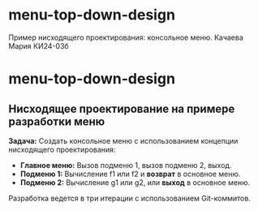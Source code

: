 # menu-top-down-design
Пример нисходящего проектирования: консольное меню. Качаева Мария КИ24-03б
# menu-top-down-design

## Нисходящее проектирование на примере разработки меню

**Задача:**
Создать консольное меню с использованием концепции нисходящего проектирования:

- **Главное меню:** Вызов подменю 1, вызов подменю 2, выход.
- **Подменю 1:** Вычисление f1 или f2 и **возврат** в основное меню.
- **Подменю 2:** Вычисление g1 или g2, или **выход** в основное меню.

Разработка ведется в три итерации с использованием Git-коммитов.